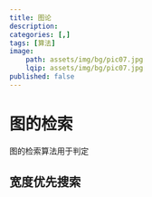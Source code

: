 ```yaml
---
title: 图论
description: 
categories: [,]
tags: [算法]
image: 
    path: assets/img/bg/pic07.jpg
    lqip: assets/img/bg/pic07.jpg
published: false
---
```


# 图的检索
图的检索算法用于判定

## 宽度优先搜索


